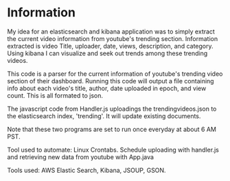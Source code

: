 Information
===========

My idea for an elasticsearch and kibana application was to simply 
extract the current video information from youtube's trending section. 
Information extracted is video Title, uploader, date, views, description, and 
category. Using kibana I can visualize and seek out trends among these trending videos.

This code is a parser for the current information of youtube's
 trending video section of their dashboard. Running this code 
will output a file containing info about each video's title, 
author, date uploaded in epoch, and view count. This is all 
formated to json.

The javascript code from Handler.js uploadings the trendingvideos.json to the
 elasticsearch index, 'trending'. It will update existing documents.

Note that these two programs are set to run once everyday at about 6 AM PST.

Tool used to automate: Linux Crontabs. Schedule uploading with handler.js and retrieving new data from youtube with App.java

Tools used: AWS Elastic Search, Kibana, JSOUP, GSON.
